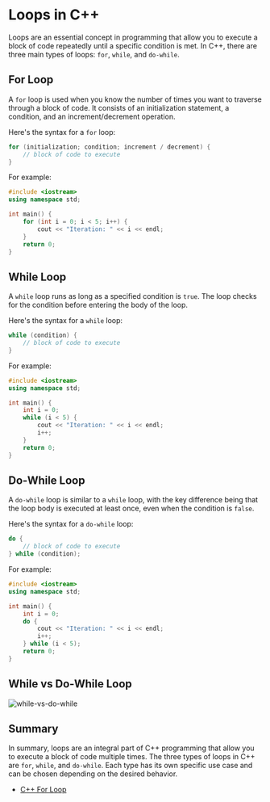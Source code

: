 # Loops in C++

Loops are an essential concept in programming that allow you to execute a block of code repeatedly until a specific
condition is met. In C++, there are three main types of loops: `for`, `while`, and `do-while`.

## For Loop

A `for` loop is used when you know the number of times you want to traverse through a block of code. It consists of an
initialization statement, a condition, and an increment/decrement operation.

Here's the syntax for a `for` loop:

```cpp
for (initialization; condition; increment / decrement) {
    // block of code to execute
}
```

For example:

```cpp
#include <iostream>
using namespace std;

int main() {
    for (int i = 0; i < 5; i++) {
        cout << "Iteration: " << i << endl;
    }
    return 0;
}
```

## While Loop

A `while` loop runs as long as a specified condition is `true`. The loop checks for the condition before entering the
body of the loop.

Here's the syntax for a `while` loop:

```cpp
while (condition) {
    // block of code to execute
}
```

For example:

```cpp
#include <iostream>
using namespace std;

int main() {
    int i = 0;
    while (i < 5) {
        cout << "Iteration: " << i << endl;
        i++;
    }
    return 0;
}
```

## Do-While Loop

A `do-while` loop is similar to a `while` loop, with the key difference being that the loop body is executed at least
once, even when the condition is `false`.

Here's the syntax for a `do-while` loop:

```cpp
do {
    // block of code to execute
} while (condition);
```

For example:

```cpp
#include <iostream>
using namespace std;

int main() {
    int i = 0;
    do {
        cout << "Iteration: " << i << endl;
        i++;
    } while (i < 5);
    return 0;
}
```

## While vs Do-While Loop

![while-vs-do-while](https://github.com/Rishabh672003/Programming-Notes/assets/53911515/3b283fbf-014d-43d3-ada6-fa8c0477a39c)

## Summary

In summary, loops are an integral part of C++ programming that allow you to execute a block of code multiple times. The
three types of loops in C++ are `for`, `while`, and `do-while`. Each type has its own specific use case and can be
chosen depending on the desired behavior.

- [C++ For Loop](https://www.w3schools.com/cpp/cpp_for_loop.asp)
